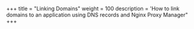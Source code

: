 +++
title = "Linking Domains"
weight = 100
description = 'How to link domains to an application using DNS records and Nginx Proxy Manager"
+++

